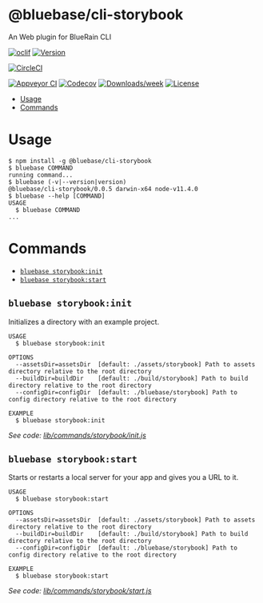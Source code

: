 @bluebase/cli-storybook
===============================

An Web plugin for BlueRain CLI

[![oclif](https://img.shields.io/badge/cli-oclif-brightgreen.svg)](https://oclif.io)
[![Version](https://img.shields.io/npm/v/@bluebase/cli-storybook.svg)](https://npmjs.org/package/@bluebase/cli-storybook)

[![CircleCI](https://circleci.com/gh/BlueBaseJS/cli/tree/master.svg?style=shield)](https://circleci.com/gh/BlueBaseJS/cli/tree/master)

[![Appveyor CI](https://ci.appveyor.com/api/projects/status/github/BlueBaseJS/cli?branch=master&svg=true)](https://ci.appveyor.com/project/BlueBaseJS/cli/branch/master)
[![Codecov](https://codecov.io/gh/BlueBaseJS/cli/branch/master/graph/badge.svg)](https://codecov.io/gh/BlueBaseJS/cli)
[![Downloads/week](https://img.shields.io/npm/dw/@bluebase/cli-storybook.svg)](https://npmjs.org/package/@bluebase/cli-storybook)
[![License](https://img.shields.io/npm/l/@bluebase/cli-storybook.svg)](https://github.com/BlueBaseJS/cli/blob/master/package.json)

<!-- toc -->
* [Usage](#usage)
* [Commands](#commands)
<!-- tocstop -->
# Usage
<!-- usage -->
```sh-session
$ npm install -g @bluebase/cli-storybook
$ bluebase COMMAND
running command...
$ bluebase (-v|--version|version)
@bluebase/cli-storybook/0.0.5 darwin-x64 node-v11.4.0
$ bluebase --help [COMMAND]
USAGE
  $ bluebase COMMAND
...
```
<!-- usagestop -->
# Commands
<!-- commands -->
* [`bluebase storybook:init`](#bluebase-storybookinit)
* [`bluebase storybook:start`](#bluebase-storybookstart)

## `bluebase storybook:init`

Initializes a directory with an example project.

```
USAGE
  $ bluebase storybook:init

OPTIONS
  --assetsDir=assetsDir  [default: ./assets/storybook] Path to assets directory relative to the root directory
  --buildDir=buildDir    [default: ./build/storybook] Path to build directory relative to the root directory
  --configDir=configDir  [default: ./bluebase/storybook] Path to config directory relative to the root directory

EXAMPLE
  $ bluebase storybook:init
```

_See code: [lib/commands/storybook/init.js](https://github.com/BlueBaseJS/cli/blob/v0.0.5/lib/commands/storybook/init.js)_

## `bluebase storybook:start`

Starts or restarts a local server for your app and gives you a URL to it.

```
USAGE
  $ bluebase storybook:start

OPTIONS
  --assetsDir=assetsDir  [default: ./assets/storybook] Path to assets directory relative to the root directory
  --buildDir=buildDir    [default: ./build/storybook] Path to build directory relative to the root directory
  --configDir=configDir  [default: ./bluebase/storybook] Path to config directory relative to the root directory

EXAMPLE
  $ bluebase storybook:start
```

_See code: [lib/commands/storybook/start.js](https://github.com/BlueBaseJS/cli/blob/v0.0.5/lib/commands/storybook/start.js)_
<!-- commandsstop -->
